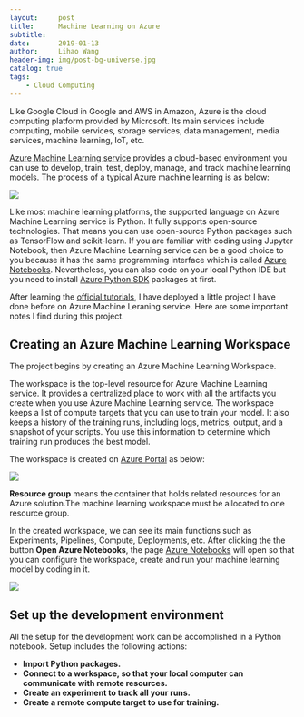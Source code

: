 ```yaml
---
layout:     post
title:      Machine Learning on Azure
subtitle:   
date:       2019-01-13
author:     Lihao Wang
header-img: img/post-bg-universe.jpg
catalog: true
tags:
    - Cloud Computing
---
```



Like Google Cloud in Google and AWS in Amazon, Azure is the cloud computing platform provided by Microsoft. Its main services include computing, mobile services, storage services, data management, media services, machine learning, IoT, etc. 


[Azure Machine Learning service](https://docs.microsoft.com/en-us/azure/machine-learning/service/overview-what-is-azure-ml) provides a cloud-based environment you can use to develop, train, test, deploy, manage, and track machine learning models. The process of a typical Azure machine learning is as below:

![](https://i.postimg.cc/wjsrnbjk/post-azure2.png)

Like most machine learning platforms, the supported language on Azure Machine Learning service is Python. It fully supports open-source technologies. That means you can use open-source Python packages such as TensorFlow and scikit-learn. If you are familiar with coding using Jupyter Notebook, then Azure Machine Learning service can be a good choice to you because it has the same programming interface which is called [Azure Notebooks](https://notebooks.azure.com/). Nevertheless, you can also code on your local Python IDE but you need to install [Azure Python SDK](https://docs.microsoft.com/zh-cn/python/api/overview/azure/ml/intro?view=azure-ml-py) packages at first. 

After learning the [official tutorials](https://docs.microsoft.com/en-us/azure/machine-learning/service/), I have deployed a little project I have done before on Azure Machine Leraning service. Here are some important notes I find during this project.

## Creating an Azure Machine Learning Workspace

The project begins by creating an Azure Machine Learning Workspace. 

The workspace is the top-level resource for Azure Machine Learning service. It provides a centralized place to work with all the artifacts you create when you use Azure Machine Learning service. The workspace keeps a list of compute targets that you can use to train your model. It also keeps a history of the training runs, including logs, metrics, output, and a snapshot of your scripts. You use this information to determine which training run produces the best model. 

The workspace is created on [Azure Portal](portal.azure.com) as below:

![](https://i.postimg.cc/wxtDfhnH/post-azure1.png)

**Resource group** means the container that holds related resources for an Azure solution.The machine learning workspace must be allocated to one resource group.

In the created workspace, we can see its main functions such as Experiments, Pipelines, Compute, Deployments, etc. After clicking the the button **Open Azure Notebooks**, the page [Azure Notebooks](https://notebooks.azure.com/) will open so that you can configure the workspace, create and run your machine learning model by coding in it.

![](https://i.postimg.cc/tCGxqT3P/post-azure3.png)

## Set up the development environment
All the setup for the development work can be accomplished in a Python notebook. Setup includes the following actions:

* **Import Python packages.** 
* **Connect to a workspace, so that your local computer can communicate with remote resources.**
* **Create an experiment to track all your runs.**
* **Create a remote compute target to use for training.**




